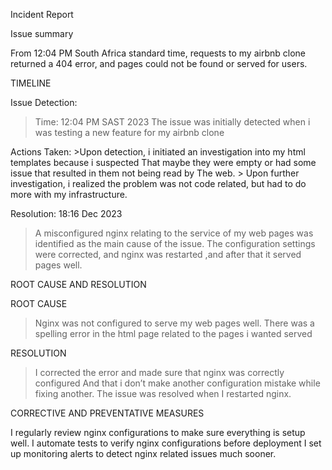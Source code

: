 Incident Report


Issue summary

From 12:04 PM South Africa standard time, requests to my airbnb clone returned a 404 error, and pages could not be found or served for users.


TIMELINE

Issue Detection:
>Time: 12:04 PM SAST 2023
> The issue was initially detected when i was testing a new feature for my airbnb clone

Actions Taken:
           >Upon detection, i initiated an investigation into my html templates because i suspected
             That maybe they were empty or had some issue that resulted in them not being read by
              The web.
           > Upon further investigation, i realized the problem was not code related, but had to do
              more with my infrastructure.

Resolution: 18:16 Dec 2023 
> A misconfigured nginx relating to the service of my web pages was identified as the      main cause of the issue.
The configuration settings were corrected, and nginx was restarted ,and after that it served pages well.

ROOT CAUSE AND RESOLUTION

ROOT CAUSE
>Nginx was not configured to serve my web pages well.
  There was a spelling error in the html page related to the pages i wanted served

RESOLUTION
> I corrected the error and made sure that nginx was correctly configured
   And that i don’t make another configuration mistake while fixing another.
   The issue was resolved when I restarted nginx.


CORRECTIVE AND PREVENTATIVE MEASURES

I regularly review nginx configurations to make sure everything is setup well.
I automate tests to verify nginx configurations before deployment
I set up monitoring alerts  to detect nginx related issues much sooner.


